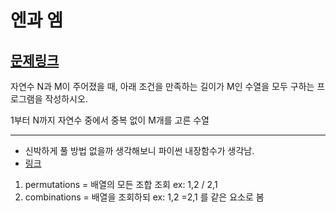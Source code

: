 # 엔과 엠

[문제링크](https://www.acmicpc.net/problem/15649)
---
자연수 N과 M이 주어졌을 때, 아래 조건을 만족하는 길이가 M인 수열을 모두 구하는 프로그램을 작성하시오.

1부터 N까지 자연수 중에서 중복 없이 M개를 고른 수열

---
- 신박하게 풀 방법 없을까 생각해보니 파이썬 내장함수가 생각남.
- [링크](https://seu11ee.tistory.com/5)
1. permutations = 배열의 모든 조합 조회 ex: 1,2 / 2,1
2. combinations = 배열을 조회하되 ex: 1,2 =2,1 를 같은 요소로 봄